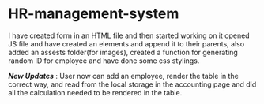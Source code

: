 # HR-management-system

 I have created form in an HTML file and then started working on it
 opened JS file and have created an elements and append it to  their parents, also added an assests folder(for images), created a function for generating random ID for employee and have done some css stylings. 

***New Updates*** : User now can add an employee, render the table in the correct way, and read from the local storage in the accounting page and did all the calculation needed to be rendered in the table.
